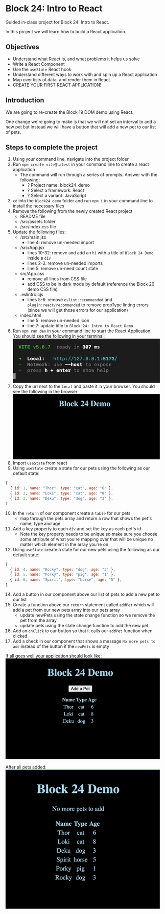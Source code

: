# Block 24: Intro to React

Guided in-class project for Block 24: Intro to React.

In this project we will learn how to build a React application.

## Objectives
* Understand what React is, and what problems it helps us solve
* Write a React Component
* Use the `useState` React hook
* Understand different ways to work with and spin up a React application
* Map over lists of data, and render them in React.
* CREATE YOUR FIRST REACT APPLICATION!


## Introduction
We are going to re-create the Block 19 DOM demo using React.

One change we're going to make is that we will not set an interval to add a new pet but instead we will have a button that will add a new pet to our list of pets. 

## Steps to complete the project
1. Using your command line, navigate into the project folder
2. Run `npm create vite@latest` in your command line to create a react application 
    * The command will run through a series of prompts. Answer with the following: 
        - ? Project name: block24_demo
        - ? Select a framework: React
        - ? Select a variant: JavaScript
3. `cd` into the `block24_demo` folder and run `npm i` in your command line to install the necessary files 
4. Remove the following from the newly created React project
    * README file
    * /src/assets folder
    * /src/index.css file
5. Update the following files:
    * /src/main.jsx
        - line 4: remove un-needed import
    * /src/App.jsx 
        - lines 10-32: remove and add an `h1` with a title of `Block 24 Demo` inside a `div`
        - lines 2-3: remove un-needed imports
        - line 5: remove un-need count state
    * src/App.css 
        - remove all lines from CSS file
        - add CSS to be in dark mode by default (reference the Block 20 demo CSS file)
    * .eslintrc.cjs
        - lines 5-6: remove `eslint:recommended` and `plugin:react/recommended` to remove propType linting errors (since we will get those errors for our application)
    * index.html
        - line 5: remove un-needed icon
        - line 7: update title to `Block 24: Intro to React Demo`
6. Run `npm run dev` in your command line to start the React Application. You should see the following in your terminal: 
![terminal output](./assets/running_terminal.png)
7. Copy the url next to the `Local` and paste it in your browser. You should see the following in the browser:
![browser output](./assets/browser_1.png)
8. Import `useState` from react
9. Using `useState` create a state for our pets using the following as our default state:
```js
[
  { id: 1, name: "Thor", type: "cat", age: "6" },
  { id: 2, name: "Loki", type: "cat", age: "8" },
  { id: 3, name: "Deku", type: "dog", age: "3" },
]
```
10. In the `return` of our component create a `table` for our pets
    - map through the pets array and return a row that shows the pet's name, type and age 
11. Add a key property to each `div` and set the key as each pet's id
    - Note the key property needs to be unique so make sure you choose some attribute of what you're mapping over that will be unique no matter which element in the array you're on
12. Using `useState` create a state for our new pets using the following as our default state:
```js
[
  { id: 4, name: "Rocky", type: "dog", age: "3" },
  { id: 5, name: "Porky", type: "pig", age: "1" },
  { id: 6, name: "Spirit", type: "horse", age: "5" },
]
```
14. Add a button in our component above our list of pets to add a new pet to our list
15. Create a function above our `return` statement called `addPet` which will add a pet from our new pets array into our pets array
    - update newPets using the state change function so we remove the pet from the array
    - update pets using the state change function  to add the new pet 
16. Add an `onClick` to our button so that it calls our `addPet` function when clicked
17. Add a check in our component that shows a message `No more pets to add` instead of the button if the `newPets` is empty

If all goes well your application should look like: 
![start application](./assets/browser_2.png)

After all pets added:
![all pets added](./assets/browser_3.png)